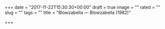 +++
date = "2017-11-22T15:30:30+00:00"
draft = true
image = ""
rated = ""
slug = ""
tags = ""
title = "Blowzabella — Blowzabella (1982)"

+++
